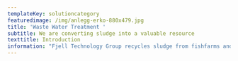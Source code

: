 ```yaml
---
templateKey: solutioncategory
featuredimage: /img/anlegg-erko-880x479.jpg
title: 'Waste Water Treatment '
subtitle: We are converting sludge into a valuable resource
texttitle: Introduction
information: "Fjell Technology Group recycles sludge from fishfarms and municipal waste water plants. The sludge is used as an additive in fertiliser or other agricultural products. \n\n**Land-based fish farming** is an expanding industry, which will continue to grow in the coming years. With more fish farms being established on land, waste management becomes an increasing concern. \n\nThe land-based farms must dispose of fish sludge consisting mainly of uneaten fish food and faeces. \n\nThe machinery can be installed at any land-based fish farming facility or wastewater plant. The system purify the wastewater without the need for using chemical polymer, dewater the sludge,  and dry the sludge from 0.1 per cent Dry Matter (DM) and up to 99 per cent DM. This process is branded as Fjell Fishsludge Recovery System (FRS). \n\n**Waste water** is also an ongoing concern for many municipalities and waste management authorities, who have to manage public sewage and waste streams for growing populations. \n\nFjell’s dryer design is patented and market-leading. For drying large volumes of sludge it is the most energy-efficient dryer available on the market.\n\nThe dried sludge is repurposed as an additive for producing fertiliser, or in other agricultural products that rely on nutrients such as nitrogen and phosphorus.\n\n**Concrete benefits**\n\nFjell’s technology contributes to a circular economy by recycling sludge to fertilizer.\n\nThe solution helps fish farmers and municipal waste plants to minimise the need for waste management and transport, which cuts both costs and emissions from production and treatment processes.\n\nFTG has delivered its biowaste handling equipment worldwide, including Germany, Iceland, Italy, Japan, Norway and Saudi Arabia.\n\nAt  a glance\n\n**\\-      Purifies the wastewater without the use of chemical polymer, high capture rate.**  \n\n**\\-\tRecycling of fish sludge and wastewater for fertiliser**\n\n**\\-\tDries waste water up to 99%**\n\n**\\-\tReduces the need for sludge transport** \n\nPlease check our references for more info."
---
```



